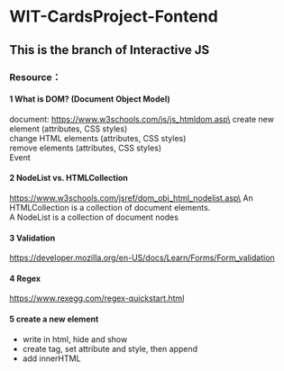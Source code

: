 # WIT-CardsProject-Fontend
## This is the branch of Interactive JS
### Resource：
#### 1 What is DOM? (Document Object Model)
document: https://www.w3schools.com/js/js_htmldom.asp\
create new element (attributes, CSS styles)\
change HTML elements (attributes, CSS styles)\
remove elements (attributes, CSS styles)\
Event
#### 2 NodeList vs. HTMLCollection
https://www.w3schools.com/jsref/dom_obj_html_nodelist.asp\
An HTMLCollection is a collection of document elements.\
A NodeList is a collection of document nodes
#### 3 Validation
https://developer.mozilla.org/en-US/docs/Learn/Forms/Form_validation
#### 4 Regex
https://www.rexegg.com/regex-quickstart.html
#### 5 create a new element
- write in html, hide and show
- create tag, set attribute and style, then append
- add innerHTML

